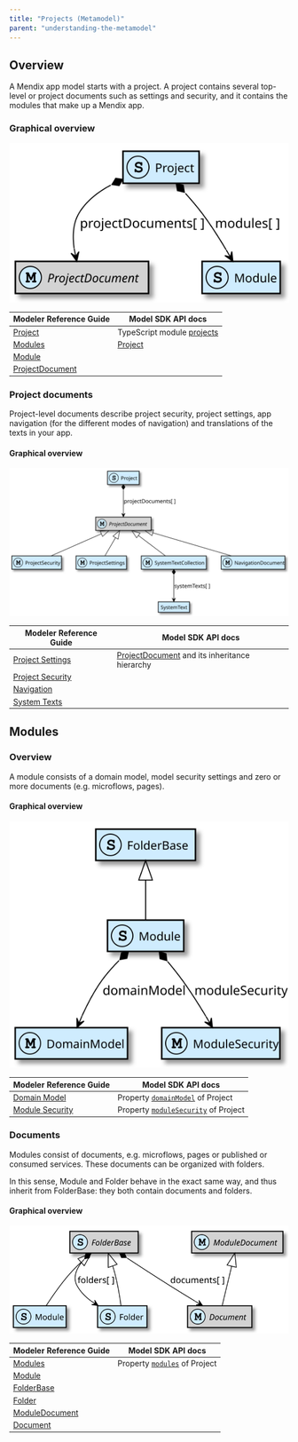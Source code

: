 ```yaml
---
title: "Projects (Metamodel)"
parent: "understanding-the-metamodel"
---
```

## Overview

A Mendix app model starts with a project. A project contains several top-level or project documents such as settings and security, and it contains the modules that make up a Mendix app.

### Graphical overview

![](attachments/16057002/16842800.svg)

Modeler Reference Guide | Model SDK API docs
-|-
[Project](/refguide6/project) |TypeScript module [projects](https://apidocs.mendix.com/modelsdk/latest/modules/projects.html)
[Modules](/refguide6/modules) |[Project](https://apidocs.mendix.com/modelsdk/latest/classes/projects.project.html)
|[Module](https://apidocs.mendix.com/modelsdk/latest/classes/projects.module.html)
|[ProjectDocument](https://apidocs.mendix.com/modelsdk/latest/classes/projects.projectdocument.html)

### Project documents

Project-level documents describe project security, project settings, app navigation (for the different modes of navigation) and translations of the texts in your app.

#### Graphical overview

![](attachments/16057002/16842801.svg)

Modeler Reference Guide | Model SDK API docs
-|-
[Project Settings](/refguide6/project-settings) |[ProjectDocument](https://apidocs.mendix.com/modelsdk/latest/classes/projects.projectdocument.html) and its inheritance hierarchy
[Project Security](/refguide6/project-security) |
[Navigation](/refguide6/navigation) |
[System Texts](/refguide6/system-texts) |



## Modules

### Overview

A module consists of a domain model, model security settings and zero or more documents (e.g. microflows, pages).

#### Graphical overview

![](attachments/16057002/18582255.svg)

Modeler Reference Guide | Model SDK API docs
-|-
[Domain Model](/refguide6/domain-model) | Property [`domainModel`](https://apidocs.mendix.com/modelsdk/latest/classes/projects.module.html#domainmodel) of Project
[Module Security](/refguide6/module-security) | Property [`moduleSecurity`](https://apidocs.mendix.com/modelsdk/latest/classes/projects.module.html#modulesecurity) of Project

### Documents

Modules consist of documents, e.g. microflows, pages or published or consumed services. These documents can be organized with folders.

In this sense, Module and Folder behave in the exact same way, and thus inherit from FolderBase: they both contain documents and folders.

#### Graphical overview

![](attachments/16057002/18582254.svg)

Modeler Reference Guide | Model SDK API docs
-|-
[Modules](/refguide6/modules) |Property [`modules`](https://apidocs.mendix.com/modelsdk/latest/classes/projects.project.html#modules) of Project
|[Module](https://apidocs.mendix.com/modelsdk/latest/classes/projects.module.html)
|[FolderBase](https://apidocs.mendix.com/modelsdk/latest/classes/projects.folderbase.html)
|[Folder](https://apidocs.mendix.com/modelsdk/latest/classes/projects.folder.html)
|[ModuleDocument](https://apidocs.mendix.com/modelsdk/latest/classes/projects.moduledocument.html)
|[Document](https://apidocs.mendix.com/modelsdk/latest/classes/projects.document.html)
